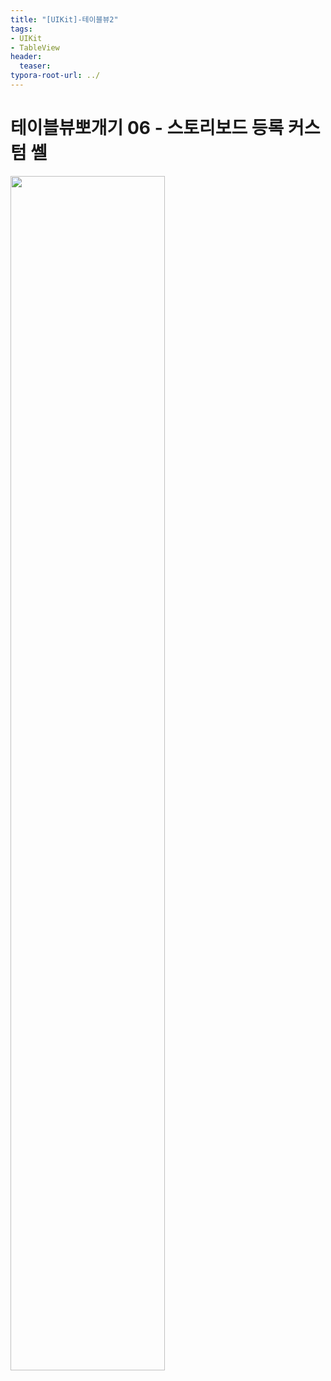 ```yaml
---
title: "[UIKit]-테이블뷰2"
tags: 
- UIKit
- TableView
header: 
  teaser: 
typora-root-url: ../
---
```


# 테이블뷰뽀개기 06 - 스토리보드 등록 커스텀 쎌

<img src="/assets/img/2025-05-08-[UIKit]-tableView2/1.pngg" style="width: 70%;">